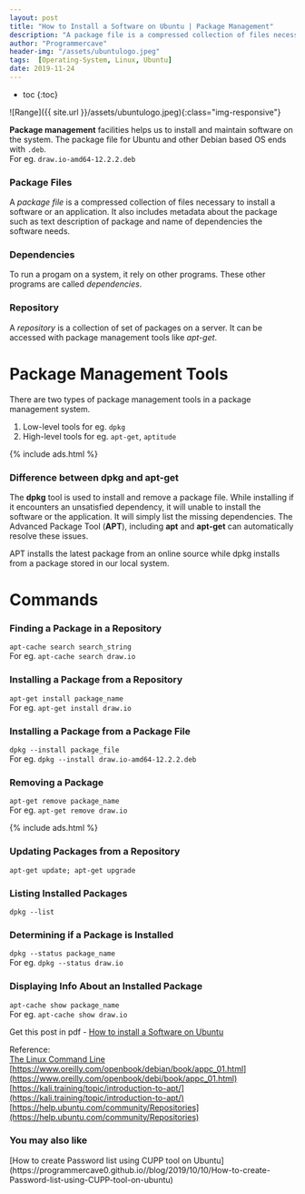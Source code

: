 ```yaml
---
layout: post
title: "How to Install a Software on Ubuntu | Package Management"
description: "A package file is a compressed collection of files necessary to install a software or an application. It also includes metadata about the package such as text description of package and name of dependencies the software needs."
author: "Programmercave"
header-img: "/assets/ubuntulogo.jpeg"
tags:  [Operating-System, Linux, Ubuntu]
date: 2019-11-24
---
```

* toc
{:toc}

![Range]({{ site.url }}/assets/ubuntulogo.jpeg){:class="img-responsive"}

**Package management** facilities helps us to install and maintain software on the system. The package file for Ubuntu and other Debian based OS ends with `.deb`. <br/>For eg. `draw.io-amd64-12.2.2.deb`

<h3>Package Files</h3>

A *package file* is a compressed collection of files necessary to install a software or an application. It also includes metadata about the package such as text description of package and name of dependencies the software needs.

<h3>Dependencies</h3>

To run a progam on a system, it rely on other programs. These other programs are called *dependencies*.

<h3>Repository</h3>

A *repository* is a collection of set of packages on a server. It can be accessed with package management tools like *apt-get*.

<h1>Package Management Tools</h1>

There are two types of package management tools in a package management system.
  1. Low-level tools for eg. `dpkg`
  2. High-level tools for eg. `apt-get`, `aptitude`
  
{% include ads.html %}<br/>

<h3>Difference between dpkg and apt-get</h3>

The **dpkg** tool is used to install and remove a package file. While installing if it encounters an unsatisfied dependency, it will unable to install the software or the application. It will simply list the missing dependencies. The Advanced Package Tool (**APT**), including **apt** and **apt-get** can automatically resolve these issues.

APT installs the latest package from an online source while dpkg installs from a package stored in our local system.

<h1>Commands</h1>
<h3>Finding a Package in a Repository</h3>

`apt-cache search search_string`<br/>
For eg. `apt-cache search draw.io`

<h3>Installing a Package from a Repository</h3>

`apt-get install package_name`<br/>
For eg. `apt-get install draw.io`

<h3>Installing a Package from a Package File</h3>

`dpkg --install package_file`<br/>
For eg. `dpkg --install draw.io-amd64-12.2.2.deb`

<h3>Removing a Package</h3>

`apt-get remove package_name`<br/>
For eg. `apt-get remove draw.io`

{% include ads.html %}<br/>

<h3>Updating Packages from a Repository</h3>

`apt-get update; apt-get upgrade`

<h3>Listing Installed Packages</h3>

`dpkg --list`

<h3>Determining if a Package is Installed</h3>

`dpkg --status package_name`<br/>
For eg. `dpkg --status draw.io`

<h3>Displaying Info About an Installed Package</h3>

`apt-cache show package_name`<br/>
For eg. `apt-cache show draw.io`

Get this post in pdf - [How to install a Software on Ubuntu](https://www.file-up.org/632tqcgzdvnv)

Reference:<br/>
[The Linux Command Line](https://amzn.to/2QIYQel)<br/>
[https://www.oreilly.com/openbook/debian/book/appc_01.html](https://www.oreilly.com/openbook/debi/book/appc_01.html)<br/>
[https://kali.training/topic/introduction-to-apt/](https://kali.training/topic/introduction-to-apt/)<br/>
[https://help.ubuntu.com/community/Repositories](https://help.ubuntu.com/community/Repositories)

<h3>You may also like</h3>
[How to create Password list using CUPP tool on Ubuntu](https://programmercave0.github.io//blog/2019/10/10/How-to-create-Password-list-using-CUPP-tool-on-ubuntu)

  
